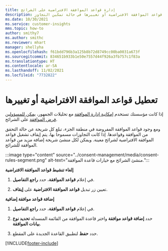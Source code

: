 ```yaml
---
title: إدارة قواعد الموافقة الافتراضية على الشرائح
description: تعرف على كيفية تعطيل قواعد الموافقة الافتراضية أو تغييرها في حالة تمكين التجاوز.
ms.date: 10/30/2021
ms.service: customer-insights
mms.topic: how-to
author: smithy7
ms.author: smithc
ms.reviewer: mhart
manager: shellyha
ms.openlocfilehash: f61bdd796b3a125b8b72d8749cc00ba0031a673f
ms.sourcegitcommit: 834651b933b1e50e7557d44f926a3fb757c1f83a
ms.translationtype: HT
ms.contentlocale: ar-SA
ms.lasthandoff: 11/02/2021
ms.locfileid: "7732822"
---
```

# <a name="disable-or-change-default-consent-rules"></a>تعطيل قواعد الموافقة الافتراضية أو تغييرها

إذا كانت مؤسستك تستخدم [إمكانية إدارة الموافقة](../consent-management/overview.md) مع تحليلات الجمهور،  [يمكن للمسؤولين فرض الموافقة](activate-consent.md) على الشرائح. 

ومع وجود قواعد الموافقة المفروضة في منطقة الجزء، تبلغ كل شريحة عن حالة التحقق من الموافقة وقواعدها. إذا كانت التجاوزات مسموحا بها، يتم إيقاف تشغيل قواعد الموافقة الافتراضية لشرائح معينة. ويمكن لكل منشئ شريحة إضافة مزيد من قواعد الموافقة للشرائح. 

:::image type="content" source="../consent-management/media/consent-rules-segment.png" alt-text="منشئ الشرائح مع خيارات قاعدة الموافقة.":::

**إلغاء تنشيط قواعد الموافقة الافتراضية**

1. في إعلام **قواعد الموافقة**، حدد **راجع التفاصيل**. 

1. تعيين زر تبديل **قواعد الموافقة الافتراضية** على **إيقاف**.

**إضافة قواعد موافقة إضافية**

1. في إعلام **قواعد الموافقة**، حدد **راجع التفاصيل**. 

1. حدد **إضافة قواعد موافقة** واختر قاعدة الموافقة من القائمة المنسدلة **تحديد نوع بيانات الموافقة**.

1. حدد **حفظ** لتطبيق القاعدة الجديدة على المقطع.

[!INCLUDE[footer-include](../includes/footer-banner.md)] 
